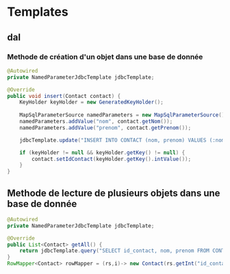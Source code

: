 # Templates

## dal

### Methode de création d'un objet dans une base de donnée

```java
@Autowired
private NamedParameterJdbcTemplate jdbcTemplate;

@Override
public void insert(Contact contact) {
	KeyHolder keyHolder = new GeneratedKeyHolder();
	
	MapSqlParameterSource namedParameters = new MapSqlParameterSource();
	namedParameters.addValue("nom", contact.getNom());
	namedParameters.addValue("prenom", contact.getPrenom());

	jdbcTemplate.update("INSERT INTO CONTACT (nom, prenom) VALUES (:nom,:prenom)", namedParameters, keyHolder);

	if (keyHolder != null && keyHolder.getKey() != null) {
		contact.setIdContact(keyHolder.getKey().intValue());
	}
}
```
## Methode de lecture de plusieurs objets dans une base de donnée

```java
@Autowired
private NamedParameterJdbcTemplate jdbcTemplate;

@Override
public List<Contact> getAll() {
	return jdbcTemplate.query("SELECT id_contact, nom, prenom FROM CONTACT", rowMapper);
}
RowMapper<Contact> rowMapper = (rs,i)-> new Contact(rs.getInt("id_contact"),rs.getString("nom"),rs.getString("prenom"));
```
